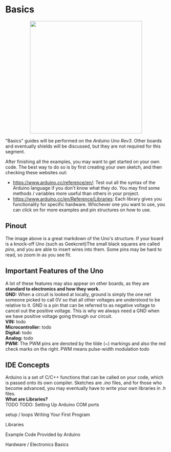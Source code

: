 # Basics  

<p align="center">
  <img src=https://i.pinimg.com/originals/fc/3c/8f/fc3c8fca279aeded8050786c715c39bd.jpg width="350"/>
</p>  

"Basics" guides will be performed on the *Arduino Uno Rev3*. Other boards and eventually shields will be discussed, but they are not required for this segment.  
  
After finishing all the examples, you may want to get started on your own code. The best way to do so is by first creating your own sketch, and then checking these websites out:
* https://www.arduino.cc/reference/en/: Test out all the syntax of the Arduino language if you don't know what they do. You may find some methods / variables more useful than others in your project.
* https://www.arduino.cc/en/Reference/Libraries: Each library gives you functionality for specific hardware. Whichever one you want to use, you can click on for more examples and pin structures on how to use.

## Pinout
The image above is a great markdown of the Uno's structure. If your board is a knock-off Uno (such as Geekcreit)The small black squares are called *pins*, and you are able to insert wires into them. Some pins may be hard to read, so zoom in as you see fit.  

## Important Features of the Uno
A lot of these features may also appear on other boards, as they are __standard to electronics and how they work.__  
**GND:** When a circuit is looked at locally, ground is simply the one net someone picked to call 0V so that all other voltages are understood to be relative to it. GND is a pin that can be referred to as negative voltage to cancel out the positive voltage. This is why we always need a GND when we have positive voltage going through our circuit.  
**VIN:** todo  
**Microcontroller:** todo  
**Digital:** todo  
**Analog:** todo  
**PWM:** The PWM pins are denoted by the tilde (~) markings and also the red check marks on the right. PWM means pulse-width modulation todo

## IDE Concepts
Arduino is a set of C/C++ functions that can be called on your code, which is passed onto its own compiler. Sketches are *.ino* files, and for those who become advanced, you may eventually have to write your own libraries in *.h* files.  
**What are Libraries?**  
TODO
TODO:
Setting Up Arduino COM ports

setup / loops
Writing Your First Program

Libraries

Example Code Provided by Arduino

Hardware / Electronics Basics
